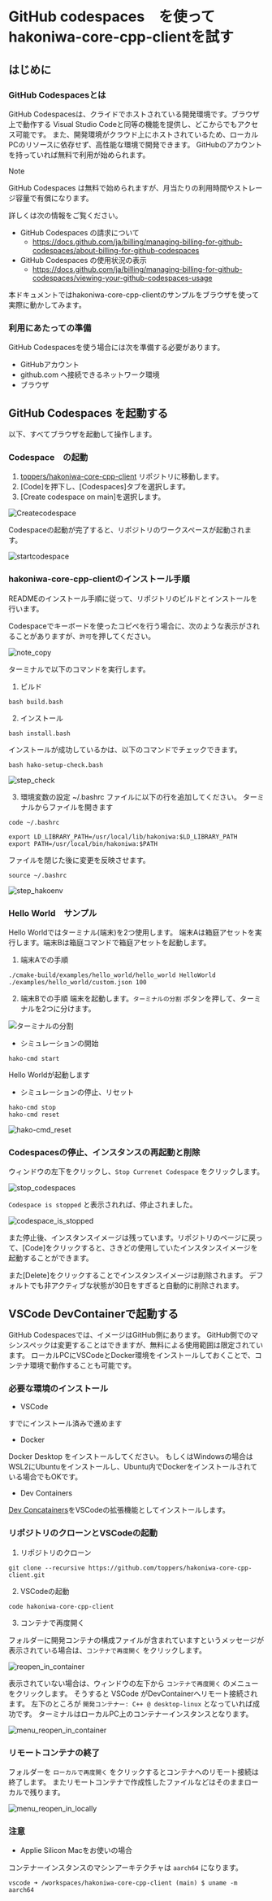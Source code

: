 # GitHub codespaces　を使って　hakoniwa-core-cpp-clientを試す

## はじめに

### GitHub Codespacesとは

GitHub Codespacesは、クライドでホストされている開発環境です。ブラウザ上で動作する Visual Studio Codeと同等の機能を提供し、どこからでもアクセス可能です。
また、開発環境がクラウド上にホストされているため、ローカルPCのリソースに依存せず、高性能な環境で開発できます。
GitHubのアカウントを持っていれば無料で利用が始められます。

> [!NOTE]
> GitHub Codespaces は無料で始められますが、月当たりの利用時間やストレージ容量で有償になります。
>
> 詳しくは次の情報をご覧ください。
> - GitHub Codespaces の請求について
>     - https://docs.github.com/ja/billing/managing-billing-for-github-codespaces/about-billing-for-github-codespaces
> - GitHub Codespaces の使用状況の表示
>     - https://docs.github.com/ja/billing/managing-billing-for-github-codespaces/viewing-your-github-codespaces-usage

本ドキュメントではhakoniwa-core-cpp-clientのサンプルをブラウザを使って実際に動かしてみます。

### 利用にあたっての準備

GitHub Codespacesを使う場合には次を準備する必要があります。
- GitHubアカウント
- github.com へ接続できるネットワーク環境
- ブラウザ

## GitHub Codespaces を起動する

以下、すべてブラウザを起動して操作します。

### Codespace　の起動

1. [toppers/hakoniwa-core-cpp-client](https://github.com/toppers/hakoniwa-core-cpp-client) リポジトリに移動します。
1. [Code]を押下し、[Codespaces]タブを選択します。
1. [Create codespace on main]を選択します。

![Createcodespace](images/create_codespace.png)

Codespaceの起動が完了すると、リポジトリのワークスペースが起動されます。

![startcodespace](images/start_codestace.png)

### hakoniwa-core-cpp-clientのインストール手順

READMEのインストール手順に従って、リポジトリのビルドとインストールを行います。

Codespaceでキーボードを使ったコピペを行う場合に、次のような表示がされることがありますが、`許可`を押してください。

![note_copy](images/note_copy_allow-1.png)

ターミナルで以下のコマンドを実行します。

1. ビルド
```
bash build.bash
```
2. インストール
```
bash install.bash
```
インストールが成功しているかは、以下のコマンドでチェックできます。
```
bash hako-setup-check.bash
```

![step_check](images/step_check.png)

3. 環境変数の設定
~/.bashrc ファイルに以下の行を追加してください。
ターミナルからファイルを開きます
```
code ~/.bashrc
```
```
export LD_LIBRARY_PATH=/usr/local/lib/hakoniwa:$LD_LIBRARY_PATH
export PATH=/usr/local/bin/hakoniwa:$PATH
```
ファイルを閉じた後に変更を反映させます。
```
source ~/.bashrc
```

![step_hakoenv](images/step_add_hakoenv.png)


### Hello World　サンプル
Hello Worldではターミナル(端末)を2つ使用します。
端末Aは箱庭アセットを実行します。端末Bは箱庭コマンドで箱庭アセットを起動します。

1. 端末Aでの手順
```
./cmake-build/examples/hello_world/hello_world HelloWorld ./examples/hello_world/custom.json 100
```
2. 端末Bでの手順
端末を起動します。`ターミナルの分割` ボタンを押して、ターミナルを2つに分けます。

![ターミナルの分割](images/step_terminal_separation.png)

* シミュレーションの開始
```
hako-cmd start
```
Hello Worldが起動します

* シミュレーションの停止、リセット
```
hako-cmd stop
hako-cmd reset
```

![hako-cmd_reset](images/step_hako-cmd_reset.png)

### Codespacesの停止、インスタンスの再起動と削除
ウィンドウの左下をクリックし、`Stop Currenet Codespace` をクリックします。

![stop_codespaces](images/step_stop_codespaces.png)

`Codespace is stopped` と表示されれば、停止されました。

![codespace_is_stopped](images/step_codespaces_is_stopped.png)

また停止後、インスタンスイメージは残っています。リポジトリのページに戻って、[Code]をクリックすると、さきどの使用していたインスタンスイメージを起動することができます。

また[Delete]をクリックすることでインスタンスイメージは削除されます。
デフォルトでも非アクティブな状態が30日をすぎると自動的に削除されます。


## VSCode DevContainerで起動する
GitHub Codespacesでは、イメージはGitHub側にあります。
GitHub側でのマシンスペックは変更することはできますが、無料による使用範囲は限定されています。
ローカルPCにVSCodeとDocker環境をインストールしておくことで、コンテナ環境で動作することも可能です。

### 必要な環境のインストール
* VSCode

すでにインストール済みで進めます

* Docker

Docker Desktop をインストールしてください。
もしくはWindowsの場合は WSL2にUbuntuをインストールし、Ubuntu内でDockerをインストールされている場合でもOKです。

* Dev Containers

[Dev Concatainers](https://marketplace.visualstudio.com/items?itemName=ms-vscode-remote.remote-containers)をVSCodeの拡張機能としてインストールします。

### リポジトリのクローンとVSCodeの起動

1. リポジトリのクローン
```
git clone --recursive https://github.com/toppers/hakoniwa-core-cpp-client.git
```

2. VSCodeの起動
```
code hakoniwa-core-cpp-client
```

3. コンテナで再度開く

フォルダーに開発コンテナの構成ファイルが含まれていますというメッセージが表示されている場合は、`コンテナで再度開く` をクリックします。

![reopen_in_container](images/step_reopen_in_container-1.png)

表示されていない場合は、ウィンドウの左下から `コンテナで再度開く` のメニューをクリックします。
そうすると VSCode がDevContainerへリモート接続されます。
左下のところが `開発コンテナー: C++ @ desktop-linux` となっていれば成功です。
ターミナルはローカルPC上のコンテナーインスタンスとなります。

![menu_reopen_in_container](images/step_menu_reopen_in_container.png)

### リモートコンテナの終了
フォルダーを `ローカルで再度開く` をクリックするとコンテナへのリモート接続は終了します。
またリモートコンテナで作成性したファイルなどはそのままローカルで残ります。

![menu_reopen_in_locally](images/step_reopen_in_locally.png)

### 注意
* Applie Silicon Macをお使いの場合

コンテナーインスタンスのマシンアーキテクチャは `aarch64` になります。
```
vscode ➜ /workspaces/hakoniwa-core-cpp-client (main) $ uname -m
aarch64
```


